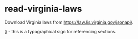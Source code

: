 # read-virginia-laws

Download Virginia laws from https://law.lis.virginia.gov/jsonapi/.

§ - this is a typographical sign for referencing sections.
 